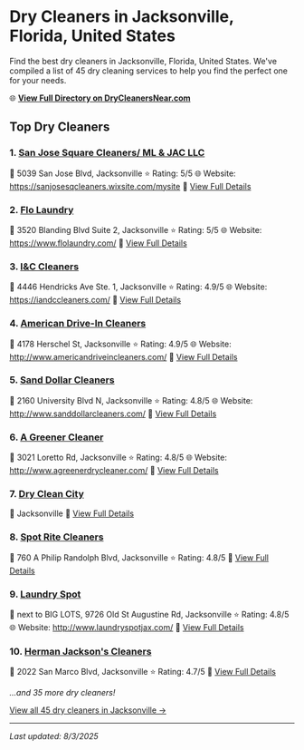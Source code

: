 # Dry Cleaners in Jacksonville, Florida, United States

Find the best dry cleaners in Jacksonville, Florida, United States. We've compiled a list of 45 dry cleaning services to help you find the perfect one for your needs.

🌐 **[View Full Directory on DryCleanersNear.com](https://drycleanersnear.com/city/US/Florida/Jacksonville)**

## Top Dry Cleaners

### 1. [San Jose Square Cleaners/ ML & JAC LLC](https://drycleanersnear.com/dryCleaner/687c4dafc1c8e3af4d07f9d2/san-jose-square-cleaners-ml-jac-llc)
📍 5039 San Jose Blvd, Jacksonville
⭐ Rating: 5/5
🌐 Website: https://sanjosesqcleaners.wixsite.com/mysite
🔗 [View Full Details](https://drycleanersnear.com/dryCleaner/687c4dafc1c8e3af4d07f9d2/san-jose-square-cleaners-ml-jac-llc)

### 2. [Flo Laundry](https://drycleanersnear.com/dryCleaner/687c4e31c1c8e3af4d07ff35/flo-laundry)
📍 3520 Blanding Blvd Suite 2, Jacksonville
⭐ Rating: 5/5
🌐 Website: https://www.flolaundry.com/
🔗 [View Full Details](https://drycleanersnear.com/dryCleaner/687c4e31c1c8e3af4d07ff35/flo-laundry)

### 3. [I&C Cleaners](https://drycleanersnear.com/dryCleaner/687c4dafc1c8e3af4d07f9f2/i-c-cleaners)
📍 4446 Hendricks Ave Ste. 1, Jacksonville
⭐ Rating: 4.9/5
🌐 Website: https://iandccleaners.com/
🔗 [View Full Details](https://drycleanersnear.com/dryCleaner/687c4dafc1c8e3af4d07f9f2/i-c-cleaners)

### 4. [American Drive-In Cleaners](https://drycleanersnear.com/dryCleaner/687c4db2c1c8e3af4d07fa44/american-drive-in-cleaners)
📍 4178 Herschel St, Jacksonville
⭐ Rating: 4.9/5
🌐 Website: http://www.americandriveincleaners.com/
🔗 [View Full Details](https://drycleanersnear.com/dryCleaner/687c4db2c1c8e3af4d07fa44/american-drive-in-cleaners)

### 5. [Sand Dollar Cleaners](https://drycleanersnear.com/dryCleaner/687c4db3c1c8e3af4d07fa81/sand-dollar-cleaners)
📍 2160 University Blvd N, Jacksonville
⭐ Rating: 4.8/5
🌐 Website: http://www.sanddollarcleaners.com/
🔗 [View Full Details](https://drycleanersnear.com/dryCleaner/687c4db3c1c8e3af4d07fa81/sand-dollar-cleaners)

### 6. [A Greener Cleaner](https://drycleanersnear.com/dryCleaner/687c4db4c1c8e3af4d07faa0/a-greener-cleaner)
📍 3021 Loretto Rd, Jacksonville
⭐ Rating: 4.8/5
🌐 Website: http://www.agreenerdrycleaner.com/
🔗 [View Full Details](https://drycleanersnear.com/dryCleaner/687c4db4c1c8e3af4d07faa0/a-greener-cleaner)

### 7. [Dry Clean City](https://drycleanersnear.com/dryCleaner/687c4e5fc1c8e3af4d08008a/dry-clean-city)
📍 Jacksonville
🔗 [View Full Details](https://drycleanersnear.com/dryCleaner/687c4e5fc1c8e3af4d08008a/dry-clean-city)

### 8. [Spot Rite Cleaners](https://drycleanersnear.com/dryCleaner/687c4ddfc1c8e3af4d07fcb6/spot-rite-cleaners)
📍 760 A Philip Randolph Blvd, Jacksonville
⭐ Rating: 4.8/5
🔗 [View Full Details](https://drycleanersnear.com/dryCleaner/687c4ddfc1c8e3af4d07fcb6/spot-rite-cleaners)

### 9. [Laundry Spot](https://drycleanersnear.com/dryCleaner/687c4df5c1c8e3af4d07fd65/laundry-spot)
📍 next to BIG LOTS, 9726 Old St Augustine Rd, Jacksonville
⭐ Rating: 4.8/5
🌐 Website: http://www.laundryspotjax.com/
🔗 [View Full Details](https://drycleanersnear.com/dryCleaner/687c4df5c1c8e3af4d07fd65/laundry-spot)

### 10. [Herman Jackson's Cleaners](https://drycleanersnear.com/dryCleaner/687c4db1c1c8e3af4d07fa25/herman-jackson-s-cleaners)
📍 2022 San Marco Blvd, Jacksonville
⭐ Rating: 4.7/5
🔗 [View Full Details](https://drycleanersnear.com/dryCleaner/687c4db1c1c8e3af4d07fa25/herman-jackson-s-cleaners)


*...and 35 more dry cleaners!*

[View all 45 dry cleaners in Jacksonville →](https://drycleanersnear.com/city/US/Florida/Jacksonville)

---

*Last updated: 8/3/2025*
